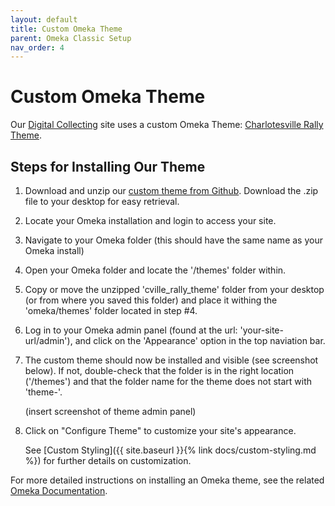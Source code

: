 ```yaml
---
layout: default
title: Custom Omeka Theme
parent: Omeka Classic Setup
nav_order: 4
---
```


# Custom Omeka Theme

Our [Digital Collecting](http://digitalcollecting.lib.virginia.edu/rally/) site uses a custom Omeka Theme: [Charlotesville Rally Theme](https://github.com/scholarslab/cville_rally_theme).

## Steps for Installing Our Theme

1. Download and unzip our [custom theme from Github](https://github.com/scholarslab/cville_rally_theme). Download the .zip file to your desktop for easy retrieval. 

2. Locate your Omeka installation and login to access your site.

3. Navigate to your Omeka folder (this should have the same name as your Omeka install)

4. Open your Omeka folder and locate the '/themes' folder within.

5. Copy or move the unzipped 'cville_rally_theme' folder from your desktop (or from where you saved this folder) and place it withing the 'omeka/themes' folder located in step #4.

6. Log in to your Omeka admin panel (found at the url: 'your-site-url/admin'), and click on the 'Appearance' option in the top naviation bar.

7. The custom theme should now be installed and visible (see screenshot below). If not, double-check that the folder is in the right location ('/themes') and that the folder name for the theme does not start with 'theme-'. 
    
    (insert screenshot of theme admin panel)

8. Click on "Configure Theme" to customize your site's appearance.

    See [Custom Styling]({{ site.baseurl }}{% link docs/custom-styling.md %}) for further details on customization. 

For more detailed instructions on installing an Omeka theme, see the related [Omeka Documentation](https://omeka.org/classic/docs/Admin/Appearance/Themes/).